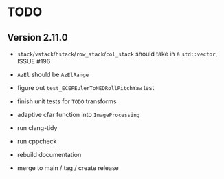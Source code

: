 # TODO

## Version 2.11.0

* `stack`/`vstack`/`hstack`/`row_stack`/`col_stack` should take in a `std::vector`, ISSUE #196
* `AzEl` should be `AzElRange`
* figure out `test_ECEFEulerToNEDRollPitchYaw` test
* finish unit tests for `TODO` transforms
* adaptive cfar function into `ImageProcessing`

* run clang-tidy
* run cppcheck
* rebuild documentation
* merge to main / tag / create release
